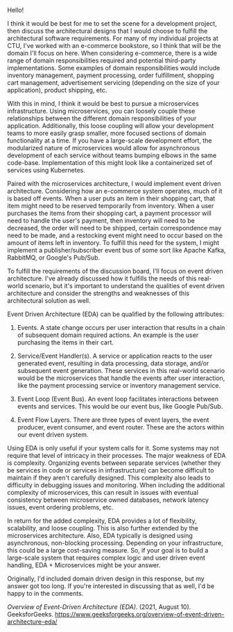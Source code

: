 Hello!

I think it would be best for me to set the scene for a development
project, then discuss the architectural designs that I would choose to
fulfill the architectural software requirements. For many of my
individual projects at CTU, I've worked with an e-commerce bookstore, so
I think that will be the domain I'll focus on here. When considering
e-commerce, there is a wide range of domain responsibilities required
and potential third-party implementations. Some examples of domain
responsibilities would include inventory management, payment processing,
order fulfillment, shopping cart management, advertisement servicing
(depending on the size of your application), product shipping, etc.

With this in mind, I think it would be best to pursue a microservices
infrastructure. Using microservices, you can loosely couple these
relationships between the different domain responsibilities of your
application. Additionally, this loose coupling will allow your
development teams to more easily grasp smaller, more focused sections of
domain functionality at a time. If you have a large-scale development
effort, the modularized nature of microservices would allow for
asynchronous development of each service without teams bumping elbows in
the same code-base. Implementation of this might look like a
containerized set of services using Kubernetes.

Paired with the microservices architecture, I would implement event
driven architecture. Considering how an e-commerce system operates, much
of it is based off events. When a user puts an item in their shopping
cart, that item might need to be reserved temporarily from inventory.
When a user purchases the items from their shopping cart, a payment
processor will need to handle the user's payment, then inventory will
need to be decreased, the order will need to be shipped, certain
correspondence may need to be made, and a restocking event might need to
occur based on the amount of items left in inventory. To fulfill this
need for the system, I might implement a publisher/subscriber event bus
of some sort like Apache Kafka, RabbitMQ, or Google's Pub/Sub.

To fulfill the requirements of the discussion board, I'll focus on event
driven architecture. I've already discussed how it fulfills the needs of
this real-world scenario, but it's important to understand the qualities
of event driven architecture and consider the strengths and weaknesses
of this architectural solution as well.

Event Driven Architecture (EDA) can be qualified by the following
attributes:

1.  Events. A state change occurs per user interaction that results in a
    chain of subsequent domain required actions. An example is the user
    purchasing the items in their cart.

2.  Service/Event Handler(s). A service or application reacts to the
    user generated event, resulting in data processing, data storage,
    and/or subsequent event generation. These services in this
    real-world scenario would be the microservices that handle the
    events after user interaction, like the payment processing service
    or inventory management service.

3.  Event Loop (Event Bus). An event loop facilitates interactions
    between events and services. This would be our event bus, like
    Google Pub/Sub.

4.  Event Flow Layers. There are three types of event layers, the event
    producer, event consumer, and event router. These are the actors
    within our event driven system.

Using EDA is only useful if your system calls for it. Some systems may
not require that level of intricacy in their processes. The major
weakness of EDA is complexity. Organizing events between separate
services (whether they be services in code or services in
infrastructure) can become difficult to maintain if they aren't
carefully designed. This complexity also leads to difficulty in
debugging issues and monitoring. When including the additional
complexity of microservices, this can result in issues with eventual
consistency between microservice owned databases, network latency
issues, event ordering problems, etc.

In return for the added complexity, EDA provides a lot of flexibility,
scalability, and loose coupling. This is also further extended by the
microservices architecture. Also, EDA typically is designed using
asynchronous, non-blocking processing. Depending on your infrastructure,
this could be a large cost-saving measure. So, if your goal is to build
a large-scale system that requires complex logic and user driven event
handling, EDA + Microservices might be your answer.

Originally, I'd included domain driven design in this response, but my
answer got too long. If you're interested in discussing that as well,
I'd be happy to in the comments.

*Overview of Event-Driven Architecture (EDA)*. (2021, August 10).
GeeksforGeeks.
https://www.geeksforgeeks.org/overview-of-event-driven-architecture-eda/

‌
